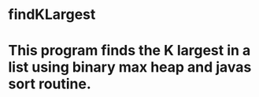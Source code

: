 # findKLargest
# This program finds the K largest in a list using binary max heap and javas sort routine.
